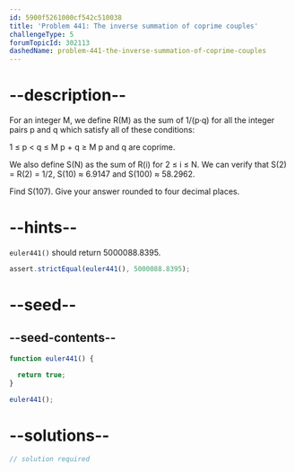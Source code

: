 ```yaml
---
id: 5900f5261000cf542c510038
title: 'Problem 441: The inverse summation of coprime couples'
challengeType: 5
forumTopicId: 302113
dashedName: problem-441-the-inverse-summation-of-coprime-couples
---
```


# --description--

For an integer M, we define R(M) as the sum of 1/(p·q) for all the integer pairs p and q which satisfy all of these conditions:

1 ≤ p &lt; q ≤ M p + q ≥ M p and q are coprime.

We also define S(N) as the sum of R(i) for 2 ≤ i ≤ N. We can verify that S(2) = R(2) = 1/2, S(10) ≈ 6.9147 and S(100) ≈ 58.2962.

Find S(107). Give your answer rounded to four decimal places.

# --hints--

`euler441()` should return 5000088.8395.

```js
assert.strictEqual(euler441(), 5000088.8395);
```

# --seed--

## --seed-contents--

```js
function euler441() {

  return true;
}

euler441();
```

# --solutions--

```js
// solution required
```
